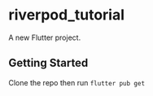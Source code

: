# riverpod_tutorial

A new Flutter project.

## Getting Started

Clone the repo then run `flutter pub get`
